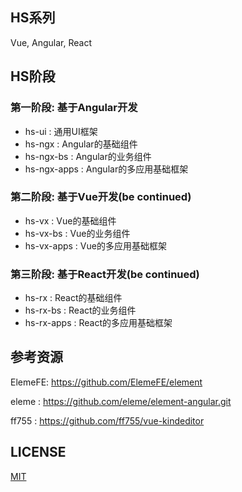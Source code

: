 ## HS系列

Vue, Angular, React

## HS阶段

### 第一阶段: 基于Angular开发

* hs-ui        : 通用UI框架
* hs-ngx       : Angular的基础组件
* hs-ngx-bs    : Angular的业务组件
* hs-ngx-apps  : Angular的多应用基础框架

### 第二阶段: 基于Vue开发(be continued)

* hs-vx        : Vue的基础组件
* hs-vx-bs     : Vue的业务组件
* hs-vx-apps   : Vue的多应用基础框架

### 第三阶段: 基于React开发(be continued)

* hs-rx        : React的基础组件
* hs-rx-bs     : React的业务组件
* hs-rx-apps   : React的多应用基础框架


## 参考资源

ElemeFE: https://github.com/ElemeFE/element

eleme  : https://github.com/eleme/element-angular.git

ff755  : https://github.com/ff755/vue-kindeditor

## LICENSE
[MIT](LICENSE)
